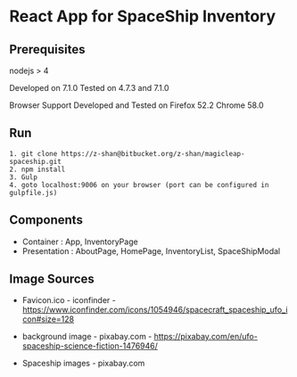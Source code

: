 # React App for SpaceShip Inventory

## Prerequisites
nodejs  > 4

Developed on 7.1.0
Tested on 4.7.3 and 7.1.0

Browser Support
Developed and Tested on
Firefox 52.2 
Chrome 58.0

## Run
````
1. git clone https://z-shan@bitbucket.org/z-shan/magicleap-spaceship.git
2. npm install
3. Gulp
4. goto localhost:9006 on your browser (port can be configured in gulpfile.js)
````

## Components
* Container : App, InventoryPage
* Presentation : AboutPage, HomePage, InventoryList, SpaceShipModal

## Image Sources
* Favicon.ico - iconfinder - https://www.iconfinder.com/icons/1054946/spacecraft_spaceship_ufo_icon#size=128

* background image - pixabay.com - https://pixabay.com/en/ufo-spaceship-science-fiction-1476946/
* Spaceship images - pixabay.com

